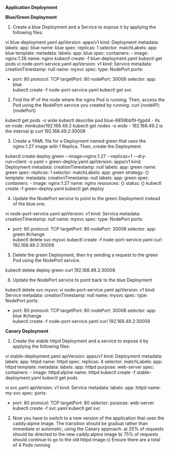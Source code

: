 **Application Deployment**

**Blue/Green Deployment**

1. Create a blue Deployment and a Service to expose it by applying the following files:

vi blue-deployment.yaml
apiVersion: apps/v1
kind: Deployment
metadata:
  labels:
    app: blue
  name: blue
spec:
  replicas: 1
  selector:
    matchLabels:
      app: blue
  template:
    metadata:
      labels:
        app: blue
    spec:
      containers:
      - image: nginx:1.26
        name: nginx
kubectl create -f blue-deployment.yaml
kubectl get pods 
vi node-port-service.yaml
apiVersion: v1
kind: Service
metadata:
  creationTimestamp: null
  name: mysvc
spec:
  type: NodePort
  ports:
  - port: 80
    protocol: TCP
    targetPort: 80
    nodePort: 30008
  selector:
    app: blue    
kubectl create -f node-port-service.yaml
kubectl get svc

2. Find the IP of the node where the nginx Pod is running. Then, access the Pod using the NodePort service you created by running: curl {nodeIP}:{nodePort}

kubectl get pods -o wide
kubectl describe pod blue-6859bbf9-fgpd4 - its on node: minikube/192.168.49.2
kubectl get nodes -o wide  - 192.168.49.2 is the internal ip 
curl 192.168.49.2:30008

3. Create a YAML file for a Deployment named green that uses the nginx:1.27 image with 1 Replica. Then, create the Deployment.

kubectl create deploy green --image=nginx:1.27 --replicas=1 --dry-run=client -o yaml > green-deploy.yaml
apiVersion: apps/v1
kind: Deployment
metadata:
  creationTimestamp: null
  labels:
    app: green
  name: green
spec:
  replicas: 1
  selector:
    matchLabels:
      app: green
  strategy: {}
  template:
    metadata:
      creationTimestamp: null
      labels:
        app: green
    spec:
      containers:
      - image: nginx:1.27
        name: nginx
        resources: {}
status: {}
kubectl create -f green-deploy.yaml
kubectl get deploy 

4. Update the NodePort service to point to the green Deployment instead of the blue one.

vi node-port-service.yaml
apiVersion: v1
kind: Service
metadata:
  creationTimestamp: null
  name: mysvc
spec:
  type: NodePort
  ports:
  - port: 80
    protocol: TCP
    targetPort: 80
    nodePort: 30008
  selector:
    app: green #change    
kubectl delete svc mysvc
kubectl create -f node-port-service.yaml
curl 192.168.49.2:30008

5. Delete the green Deployment, then try sending a request to the green Pod using the NodePort service.

kubectl delete deploy green 
curl 192.168.49.2:30008

6. Update the NodePort service to point back to the blue Deployment

kubectl delete svc mysvc
vi node-port-service.yaml
apiVersion: v1
kind: Service
metadata:
  creationTimestamp: null
  name: mysvc
spec:
  type: NodePort
  ports:
  - port: 80
    protocol: TCP
    targetPort: 80
    nodePort: 30008
  selector:
    app: blue #change    
kubectl create -f node-port-service.yaml
curl 192.168.49.2:30008


**Canary Deployment**

1. Create the stable httpd Deployment and a service to expose it by applying the following files:

vi stable-deployment.yaml
apiVersion: apps/v1
kind: Deployment
metadata:
  labels:
    app: httpd
  name: httpd
spec:
  replicas: 4
  selector:
    matchLabels:
      app: httpd
  template:
    metadata:
      labels:
        app: httpd
        purpose: web-server
    spec:
      containers:
      - image: httpd:alpine
        name: httpd
kubectl create -f stable-deployment.yaml
kubectl get pods

vi svc.yaml
apiVersion: v1
kind: Service
metadata:
  labels:
    app: httpd
  name: my-svc
spec:
  ports:
  - port: 80
    protocol: TCP
    targetPort: 80
  selector:
    purpose: web-server
kubectl create -f svc.yaml
kubectl get svc

2. Now you have to switch to a new version of the application that uses the caddy:alpine image. The transition should be gradual rather than immediate or automatic, using the Canary approach:
     a) 25% of requests should be directed to the new caddy:alpine image
     b) 75% of requests should continue to go to the old httpd image
     c) Ensure there are a total of 4 Pods running

